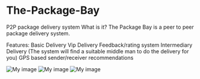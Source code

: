 # The-Package-Bay
P2P package delivery system 
What is it? 
  The Package Bay is a peer to peer package delivery system. 
  
Features:
  Basic Delivery
  Vip Delivery
  Feedback/rating system
  Intermediary Delivery (The system will find a suitable middle man to do the delivery for you)
  GPS based sender/receiver recommendations
  
![My image](http://i.imgur.com/t2zsBSq.png)
![My image](http://i.imgur.com/Qaq3WrI.png)
![My image](http://i.imgur.com/D28epiU.png)

